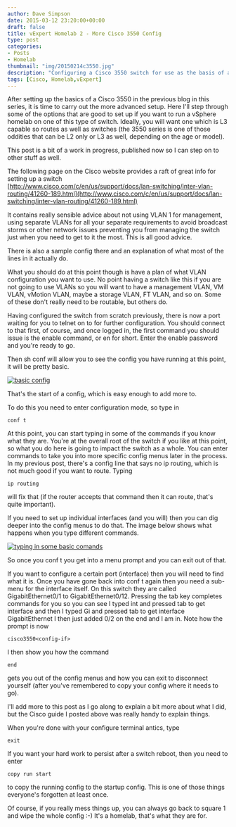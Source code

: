 ```yaml
---
author: Dave Simpson
date: 2015-03-12 23:20:00+00:00
draft: false
title: vExpert Homelab 2 - More Cisco 3550 Config
type: post
categories:
- Posts
- Homelab
thumbnail: "img/20150214c3550.jpg"
description: "Configuring a Cisco 3550 switch for use as the basis of a homelab network"
tags: [Cisco, Homelab,vExpert]
---
```


After setting up the basics of a Cisco 3550 in the previous blog in this series, it is time to carry out the more advanced setup. Here I'll step through some of the options that are good to set up if you want to run a vSphere homelab on one of this type of switch. Ideally, you will want one which is L3 capable so routes as well as switches (the 3550 series is one of those oddities that can be L2 only or L3 as well, depending on the age or model).  
  
This post is a bit of a work in progress, published now so I can step on to other stuff as well.  
  
The following page on the Cisco website provides a raft of great info for setting up a switch  
[http://www.cisco.com/c/en/us/support/docs/lan-switching/inter-vlan-routing/41260-189.html](http://www.cisco.com/c/en/us/support/docs/lan-switching/inter-vlan-routing/41260-189.html)  
  
It contains really sensible advice about not using VLAN 1 for management, using separate VLANs for all your separate requirements to avoid broadcast storms or other network issues preventing you from managing the switch just when you need to get to it the most. This is all good advice.   
  
There is also a sample config there and an explanation of what most of the lines in it actually do.   
  
What you should do at this point though is have a plan of what VLAN configuration you want to use. No point having a switch like this if you are not going to use VLANs so you will want to have a management VLAN, VM VLAN, vMotion VLAN, maybe a storage VLAN, FT VLAN, and so on. Some of these don't really need to be routable, but others do.   
  
Having configured the switch from scratch previously, there is now a port waiting for you to telnet on to for further configuration. You should connect to that first, of course, and once logged in, the first command you should issue is the enable command, or en for short. Enter the enable password and you're ready to go.   
  
Then sh conf will allow you to see the config you have running at this point, it will be pretty basic.   
  
[![basic config](/img/20150312hl201.png)](/img/20150312hl201.png)

That's the start of a config, which is easy enough to add more to.

To do this you need to enter configuration mode, so type in 

	conf t

At this point, you can start typing in some of the commands if you know what they are. You're at the overall root of the switch if you like at this point, so what you do here is going to impact the switch as a whole. You can enter commands to take you into more specific config menus later in the process. In my previous post, there's a config line that says no ip routing, which is not much good if you want to route. Typing 

	ip routing

will fix that (if the router accepts that command then it can route, that's quite important). 

If you need to set up individual interfaces (and you will) then you can dig deeper into the config menus to do that. The image below shows what happens when you type different commands. 

[![typing in some basic comands](/img/20150312hl202.png)](/img/20150312hl202.png)

So once you conf t you get into a menu prompt and you can exit out of that.

If you want to configure a certain port (interface) then you will need to find what it is. Once you have gone back into conf t again then you need a sub-menu for the interface itself. On this switch they are called GigabitEthernet0/1 to GigabitEthernet0/12. Pressing the tab key completes commands for you so you can see I typed int and pressed tab to get interface and then I typed Gi and pressed tab to get interface GigabitEthernet I then just added 0/2 on the end and I am in. Note how the prompt is now 

	cisco3550<config-if>

I then show you how the command 

	end 

gets you out of the config menus and how you can exit to disconnect yourself (after you've remembered to copy your config where it needs to go). 

I'll add more to this post as I go along to explain a bit more about what I did, but the Cisco guide I posted above was really handy to explain things. 

When you're done with your configure terminal antics, type 

	exit

If you want your hard work to persist after a switch reboot, then you need to enter

	copy run start 

to copy the running config to the startup config. This is one of those things everyone's forgotten at least once. 

Of course, if you really mess things up, you can always go back to square 1 and wipe the whole config :-) It's a homelab, that's what they are for.
